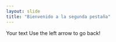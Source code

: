 ```yaml
---
layout: slide
title: "Bienvenido a la segunda pestaña"
---
```

Your text
Use the left arrow to go back!
